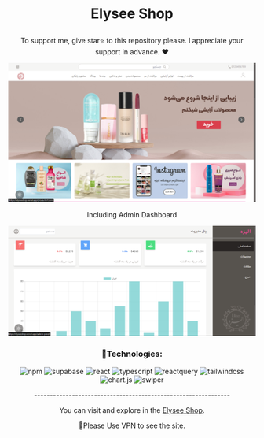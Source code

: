

# <p align="center" color="#ff69b4">Elysee Shop</p>

<p align="center">To support me, give star⭐ to this repository please.
I appreciate your support in advance. ❤</p>

<img src="public/images/Screenshot (161).png"/>

<p align="center">Including Admin Dashboard</p>

<img src="public/images/Screenshot (163).png"/>


### <p align="center">🔧Technologies:</p>
<div align="center" >
  
![npm](https://img.shields.io/badge/npm-ff69b4?style=for-the-badge&logo=npm&logoColor=white)
![supabase](https://img.shields.io/badge/supabase-ff69b4?style=for-the-badge&logo=supabase&logoColor=white)
![react](https://img.shields.io/badge/react-ff69b4?style=for-the-badge&logo=react&logoColor=white)
![typescript](https://img.shields.io/badge/typescript-ff69b4?style=for-the-badge&logo=typescript&logoColor=white)
![reactquery](https://img.shields.io/badge/react%20query-ff69b4?style=for-the-badge&logo=reactquery&logoColor=white)
![tailwindcss](https://img.shields.io/badge/tailwindcss-ff69b4?style=for-the-badge&logo=tailwindcss&logoColor=white)
![chart.js](https://img.shields.io/badge/chart.js-ff69b4?style=for-the-badge&logo=chart.js&logoColor=white)
![swiper](https://img.shields.io/badge/swiper-ff69b4?style=for-the-badge&logo=swiper&logoColor=white)
  
</div>

<p align="center">--------------------------------------------------------------</p>
  
<p align="center">You can visit and explore in the <a href="https://elyseeshop.vercel.app" target="_blank">Elysee Shop</a>.</p>
<p align="center">📌Please Use VPN to see the site.</p>

